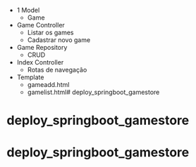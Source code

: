 - 1 Model
    - Game
- Game Controller
    - Listar os games
    - Cadastrar novo game
- Game Repository
    - CRUD
- Index Controller
    - Rotas de navegação
- Template
    - gameadd.html
    - gamelist.html# deploy_springboot_gamestore
# deploy_springboot_gamestore
# deploy_springboot_gamestore
